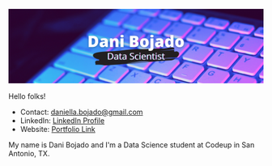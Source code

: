 [![Header](images/dbojado_banner.png "Header")](https://danibojado.com/)

Hello folks!
- Contact: daniella.bojado@gmail.com
- LinkedIn: [LinkedIn Profile](https://www.linkedin.com/in/daniella-b-a99633ab/) 
- Website: [Portfolio Link](https://danibojado.com/) 

My name is Dani Bojado and I'm a Data Science student at Codeup in San Antonio, TX. 
